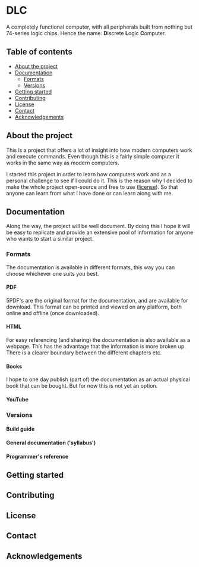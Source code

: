 # DLC

A completely functional computer, with all peripherals built from nothing but 74-series logic chips. Hence the name: **D**iscrete **L**ogic **C**omputer.

## Table of contents

- [About the project](#about-the-project)
- [Documentation](#documentation)
  * [Formats](#formats)
  * [Versions](#versions)
- [Getting started](#getting-started)
- [Contributing](#contributing)
- [License](#license)
- [Contact](#contact)
- [Acknowledgements](#acknowledgements)

## About the project

This is a project that offers a lot of insight into how modern computers work and execute commands. Even though this is a fairly simple computer it works in the same way as modern computers.

I started this project in order to learn how computers work and as a personal challenge to see if I could do it. This is the reason why I decided to make the whole project open-source and free to use ([license](#license)). So that anyone can learn from what I have done or can learn along with me.

## Documentation

Along the way, the project will be well document. By doing this I hope it will be easy to replicate and provide an extensive pool of information for anyone who wants to start a similar project.

### Formats

The documentation is available in different formats, this way you can choose whichever one suits you best.

#### PDF

5PDF's are the original format for the documentation, and are available for download. This format can be printed and viewed on any platform, both online and offline (once downloaded).

#### HTML

For easy referencing (and sharing) the documentation is also available as a webpage. This has the advantage that the information is more broken up. There is a clearer boundary between the different chapters etc.

#### Books

I hope to one day publish (part of) the documentation as an actual physical book that can be bought. But for now this is not yet an option.

#### YouTube



### Versions

#### Build guide

#### General documentation ('syllabus')

#### Programmer's reference

## Getting started



## Contributing



## License



## Contact



## Acknowledgements







